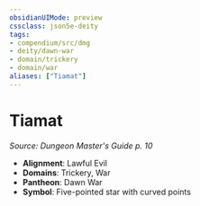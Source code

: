 ```yaml
---
obsidianUIMode: preview
cssclass: json5e-deity
tags:
- compendium/src/dmg
- deity/dawn-war
- domain/trickery
- domain/war
aliases: ["Tiamat"]
---
```

# Tiamat
*Source: Dungeon Master's Guide p. 10* 

- **Alignment**: Lawful Evil
- **Domains**: Trickery, War
- **Pantheon**: Dawn War
- **Symbol**: Five-pointed star with curved points
